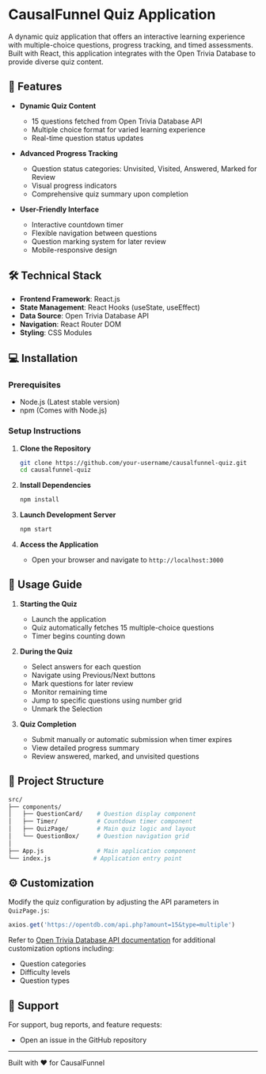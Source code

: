 # CausalFunnel Quiz Application

A dynamic quiz application that offers an interactive learning experience with multiple-choice questions, progress tracking, and timed assessments. Built with React, this application integrates with the Open Trivia Database to provide diverse quiz content.

## 🎯 Features

- **Dynamic Quiz Content**
  - 15 questions fetched from Open Trivia Database API
  - Multiple choice format for varied learning experience
  - Real-time question status updates

- **Advanced Progress Tracking**
  - Question status categories: Unvisited, Visited, Answered, Marked for Review
  - Visual progress indicators
  - Comprehensive quiz summary upon completion

- **User-Friendly Interface**
  - Interactive countdown timer
  - Flexible navigation between questions
  - Question marking system for later review
  - Mobile-responsive design

## 🛠️ Technical Stack

- **Frontend Framework**: React.js
- **State Management**: React Hooks (useState, useEffect)
- **Data Source**: Open Trivia Database API
- **Navigation**: React Router DOM
- **Styling**: CSS Modules

## 💻 Installation

### Prerequisites
- Node.js (Latest stable version)
- npm (Comes with Node.js)

### Setup Instructions

1. **Clone the Repository**
   ```bash
   git clone https://github.com/your-username/causalfunnel-quiz.git
   cd causalfunnel-quiz
   ```

2. **Install Dependencies**
   ```bash
   npm install
   ```

3. **Launch Development Server**
   ```bash
   npm start
   ```

4. **Access the Application**
   - Open your browser and navigate to `http://localhost:3000`

## 📱 Usage Guide

1. **Starting the Quiz**
   - Launch the application
   - Quiz automatically fetches 15 multiple-choice questions
   - Timer begins counting down

2. **During the Quiz**
   - Select answers for each question
   - Navigate using Previous/Next buttons
   - Mark questions for later review
   - Monitor remaining time
   - Jump to specific questions using number grid
   - Unmark the Selection

3. **Quiz Completion**
   - Submit manually or automatic submission when timer expires
   - View detailed progress summary
   - Review answered, marked, and unvisited questions

## 📁 Project Structure

```bash
src/
├── components/
│   ├── QuestionCard/    # Question display component
│   ├── Timer/           # Countdown timer component
│   ├── QuizPage/        # Main quiz logic and layout
│   └── QuestionBox/     # Question navigation grid
│
├── App.js               # Main application component
└── index.js            # Application entry point
```

## ⚙️ Customization

Modify the quiz configuration by adjusting the API parameters in `QuizPage.js`:
```javascript
axios.get('https://opentdb.com/api.php?amount=15&type=multiple')
```

Refer to [Open Trivia Database API documentation](https://opentdb.com/) for additional customization options including:
- Question categories
- Difficulty levels
- Question types

## 👥 Support

For support, bug reports, and feature requests:
- Open an issue in the GitHub repository

---
Built with ❤️ for CausalFunnel